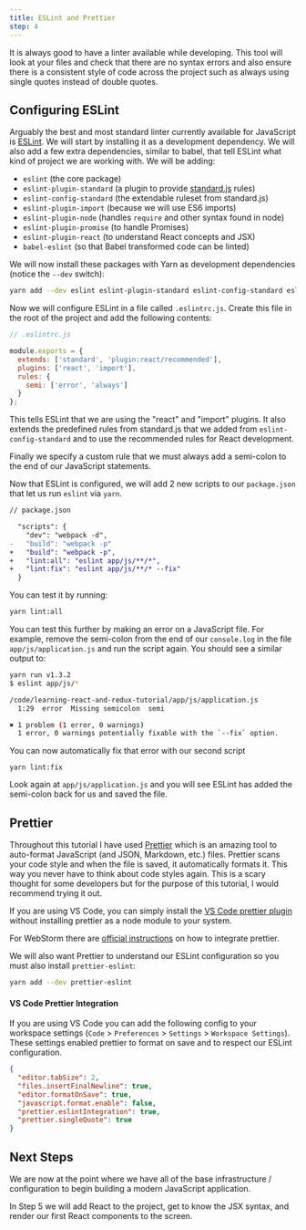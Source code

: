 ```yaml
---
title: ESLint and Prettier
step: 4
---
```


It is always good to have a linter available while developing. This tool will
look at your files and check that there are no syntax errors and also ensure
there is a consistent style of code across the project such as always using
single quotes instead of double quotes.

## Configuring ESLint

Arguably the best and most standard linter currently available for JavaScript is
[ESLint](https://eslint.org/). We will start by installing it as a development
dependency. We will also add a few extra dependencies, similar to babel, that
tell ESLint what kind of project we are working with. We will be adding:

* `eslint` (the core package)
* `eslint-plugin-standard` (a plugin to provide
  [standard.js](https://standardjs.com/) rules)
* `eslint-config-standard` (the extendable ruleset from standard.js)
* `eslint-plugin-import` (because we will use ES6 imports)
* `eslint-plugin-node` (handles `require` and other syntax found in node)
* `eslint-plugin-promise` (to handle Promises)
* `eslint-plugin-react` (to understand React concepts and JSX)
* `babel-eslint` (so that Babel transformed code can be linted)

We will now install these packages with Yarn as development dependencies (notice
the `--dev` switch):

```bash
yarn add --dev eslint eslint-plugin-standard eslint-config-standard eslint-plugin-import eslint-plugin-node eslint-plugin-promise eslint-plugin-react babel-eslint
```

Now we will configure ESLint in a file called `.eslintrc.js`. Create this file
in the root of the project and add the following contents:

```js
// .eslintrc.js

module.exports = {
  extends: ['standard', 'plugin:react/recommended'],
  plugins: ['react', 'import'],
  rules: {
    semi: ['error', 'always']
  }
};
```

This tells ESLint that we are using the "react" and "import" plugins. It also
extends the predefined rules from standard.js that we added from
`eslint-config-standard` and to use the recommended rules for React development.

Finally we specify a custom rule that we must always add a semi-colon to the end
of our JavaScript statements.

Now that ESLint is configured, we will add 2 new scripts to our `package.json`
that let us run `eslint` via `yarn`.

```diff
// package.json

  "scripts": {
    "dev": "webpack -d",
-   "build": "webpack -p"
+   "build": "webpack -p",
+   "lint:all": "eslint app/js/**/*",
+   "lint:fix": "eslint app/js/**/* --fix"
  }
```

You can test it by running:

```bash
yarn lint:all
```

You can test this further by making an error on a JavaScript file. For example,
remove the semi-colon from the end of our `console.log` in the file
`app/js/application.js` and run the script again. You should see a similar
output to:

```bash
yarn run v1.3.2
$ eslint app/js/*

/code/learning-react-and-redux-tutorial/app/js/application.js
  1:29  error  Missing semicolon  semi

✖ 1 problem (1 error, 0 warnings)
  1 error, 0 warnings potentially fixable with the `--fix` option.
```

You can now automatically fix that error with our second script

```
yarn lint:fix
```

Look again at `app/js/application.js` and you will see ESLint has added the
semi-colon back for us and saved the file.

## Prettier

Throughout this tutorial I have used
[Prettier](https://github.com/prettier/prettier) which is an amazing tool to
auto-format JavaScript (and JSON, Markdown, etc.) files. Prettier scans your
code style and when the file is saved, it automatically formats it. This way you
never have to think about code styles again. This is a scary thought for some
developers but for the purpose of this tutorial, I would recommend trying it
out.

If you are using VS Code, you can simply install the
[VS Code prettier plugin](https://marketplace.visualstudio.com/items?itemName=esbenp.prettier-vscode)
without installing prettier as a node module to your system.

For WebStorm there are
[official instructions](https://prettier.io/docs/en/webstorm.html) on how to
integrate prettier.

We will also want Prettier to understand our ESLint configuration so you must
also install `prettier-eslint`:

```bash
yarn add --dev prettier-eslint
```

#### VS Code Prettier Integration

If you are using VS Code you can add the following config to your workspace
settings (`Code` > `Preferences` > `Settings` > `Workspace Settings`). These
settings enabled prettier to format on save and to respect our ESLint
configuration.

```json
{
  "editor.tabSize": 2,
  "files.insertFinalNewline": true,
  "editor.formatOnSave": true,
  "javascript.format.enable": false,
  "prettier.eslintIntegration": true,
  "prettier.singleQuote": true
}
```

## Next Steps

We are now at the point where we have all of the base infrastructure /
configuration to begin building a modern JavaScript application.

In Step 5 we will add React to the project, get to know the JSX syntax, and
render our first React components to the screen.
